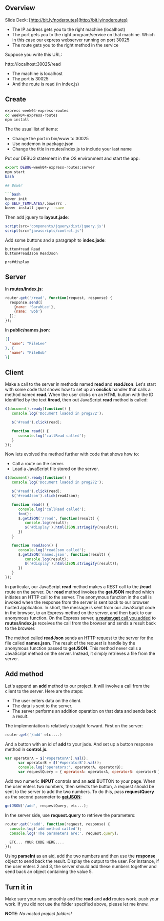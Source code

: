 ## Overview

Slide Deck: [http://bit.ly/noderoutes](http://bit.ly/noderoutes)

- The IP address gets you to the right machine (localhost)
- The port gets you to the right program/service on that machine. Which in this case our express webserver running on port 30025
- The route gets you to the right method in the service

Suppose you write this URL:

  http://localhost:30025/read

- The machine is localhost
- The port is 30025
- And the route is read (in index.js)

## Create

```bash
express week04-express-routes
cd week04-express-routes
npm install
```

The the usual list of items:

- Change the port in bin/www to 30025
- Use nodemon in package.json
- Change the title in routes/index.js to include your last name

Put our DEBUG statement in the OS environment and start the app:

```bash
export DEBUG=week04-express-routes:server
npm start
bash

## Bower

```bash
bower init
cp $ELF_TEMPLATES/.bowerrc .
bower install jquery --save
```

Then add jquery to **layout.jade**:

```JavaScript
script(src='components/jquery/dist/jquery.js')
script(src="javascripts/control.js")
```

Add some buttons and a paragraph to **index.jade**:

    button#read Read
    button#readJson ReadJson

    pre#display


## Server

In **routes/index.js:**

```javascript
router.get('/read', function(request, response) {
  response.send([
    {name: 'SarahLee'},
    {name: 'Bob'}
  ]);
});
```

In **public/names.json**:

```json
[{
  "name": "FileLee"
}, {
  "name": "FileBob"
}]
```

## Client

Make a call to the server in methods named **read** and **readJson**. Let's start with some code that shows how to set up an **onclick** handler that calls a method named **read**. When the user clicks on an HTML button with the ID identified by the text **#read**, then out JavaScript **read** method is called:

```javascript
$(document).ready(function() {
   console.log('Document loaded in prog272');

   $('#read').click(read);

   function read() {
      console.log('callRead called');
   }
});
```

Now lets evolved the method further with code that shows how to:

- Call a route on the server.
- Load a JavaScript file stored on the server.

```javascript
$(document).ready(function() {
   console.log('Document loaded in prog272');

   $('#read').click(read);
   $('#readJson').click(readJson);

   function read() {
      console.log('callRead called');
      foo();
      $.getJSON('/read', function(result) {
         console.log(result);
         $('#display').html(JSON.stringify(result));
      })
   }

   function readJson() {
      console.log('readJson called');
      $.getJSON('names.json', function(result) {
         console.log(result);
         $('#display').html(JSON.stringify(result));
      })
   }
});
```

In particular, our JavaScript **read** method makes a REST call to the **/read** route on the server. Our **read** method invokes the **getJSON** method which initiates an HTTP call to the server. The anonymous function in the call is invoked when the response from the server is sent back to our browser hosted application. In short, the message is sent from our JavaScript code in the browser, to an Express method on the server, and then back to our anonymous function. On the Express server, [a **router.get** call you added](#server) to **routes/index.js** receives the call from the browser and sends a result back to the browser.

The method called **readJson** sends an HTTP request to the server for the file called **names.json**. The result of the request is handle by the anonymous function passed to **getJSON**. This method never calls a JavaScript method on the server. Instead, it simply retrieves a file from the server.

## Add method

Let's append an **add** method to our project. It will involve a call from the client to the server. Here are the steps:

- The user enters data on the client.
- The data is sent to the server.
- The server performs an addition operation on that data and sends back a result.

The implementation is relatively straight forward. First on the server:

```javascript
router.get('/add' etc....)
```

And a button with an id of **add** to your jade. And set up a button response method in **control.js**.

```javascript
var operatorA = $('#operatorA').val();
      var operatorB = $('#operatorB').val();
      console.log('operators:', operatorA, operatorB);
      var requestQuery = { operatorA: operatorA, operatorB: operatorB };
```

Add two numeric **INPUT** controls and an **add** BUTTON to your page. When the user enters two numbers, then selects the button, a request should be sent to the server to add the two numbers. To do this, pass **requestQuery** as the second parameter to [**getJSON**](http://api.jquery.com/jquery.getjson/):

```javascript
getJSON('/add', requestQuery, etc...);
```

In the server side, use **request.query** to retrieve the parameters:

```javascript
router.get('/add', function(request, response) {
  console.log('add method called');
  console.log('The parameters are:', request.query);

  ETC... YOUR CODE HERE....
});
```

Using **parseInt** as an aid, add the two numbers and then use the **response** object to send back the result. Display the output to the user. For instance, if the user enters 2 and 3, the server should add these numbers together and send back an object containing the value 5.

## Turn it in

Make sure your runs smoothly and the **read** and **add** routes work. push your work. If you did not use the folder specified above, please let me know.

**NOTE**: _No nested project folders!_
